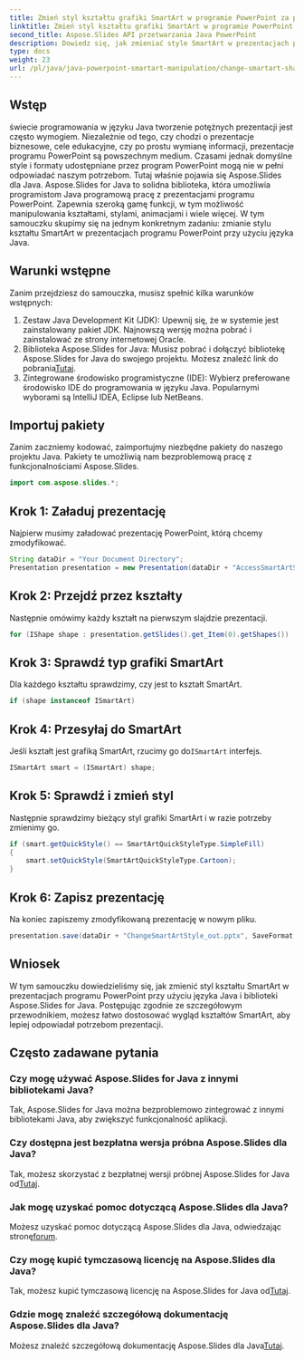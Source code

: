 ```yaml
---
title: Zmień styl kształtu grafiki SmartArt w programie PowerPoint za pomocą języka Java
linktitle: Zmień styl kształtu grafiki SmartArt w programie PowerPoint za pomocą języka Java
second_title: Aspose.Slides API przetwarzania Java PowerPoint
description: Dowiedz się, jak zmieniać style SmartArt w prezentacjach programu PowerPoint przy użyciu języka Java z Aspose.Slides dla języka Java. Ulepsz swoje prezentacje.
type: docs
weight: 23
url: /pl/java/java-powerpoint-smartart-manipulation/change-smartart-shape-style-powerpoint-java/
---
```

## Wstęp
świecie programowania w języku Java tworzenie potężnych prezentacji jest często wymogiem. Niezależnie od tego, czy chodzi o prezentacje biznesowe, cele edukacyjne, czy po prostu wymianę informacji, prezentacje programu PowerPoint są powszechnym medium. Czasami jednak domyślne style i formaty udostępniane przez program PowerPoint mogą nie w pełni odpowiadać naszym potrzebom. Tutaj właśnie pojawia się Aspose.Slides dla Java.
Aspose.Slides for Java to solidna biblioteka, która umożliwia programistom Java programową pracę z prezentacjami programu PowerPoint. Zapewnia szeroką gamę funkcji, w tym możliwość manipulowania kształtami, stylami, animacjami i wiele więcej. W tym samouczku skupimy się na jednym konkretnym zadaniu: zmianie stylu kształtu SmartArt w prezentacjach programu PowerPoint przy użyciu języka Java.
## Warunki wstępne
Zanim przejdziesz do samouczka, musisz spełnić kilka warunków wstępnych:
1. Zestaw Java Development Kit (JDK): Upewnij się, że w systemie jest zainstalowany pakiet JDK. Najnowszą wersję można pobrać i zainstalować ze strony internetowej Oracle.
2. Biblioteka Aspose.Slides for Java: Musisz pobrać i dołączyć bibliotekę Aspose.Slides for Java do swojego projektu. Możesz znaleźć link do pobrania[Tutaj](https://releases.aspose.com/slides/java/).
3. Zintegrowane środowisko programistyczne (IDE): Wybierz preferowane środowisko IDE do programowania w języku Java. Popularnymi wyborami są IntelliJ IDEA, Eclipse lub NetBeans.

## Importuj pakiety
Zanim zaczniemy kodować, zaimportujmy niezbędne pakiety do naszego projektu Java. Pakiety te umożliwią nam bezproblemową pracę z funkcjonalnościami Aspose.Slides.
```java
import com.aspose.slides.*;
```
## Krok 1: Załaduj prezentację
Najpierw musimy załadować prezentację PowerPoint, którą chcemy zmodyfikować.
```java
String dataDir = "Your Document Directory";
Presentation presentation = new Presentation(dataDir + "AccessSmartArtShape.pptx");
```
## Krok 2: Przejdź przez kształty
Następnie omówimy każdy kształt na pierwszym slajdzie prezentacji.
```java
for (IShape shape : presentation.getSlides().get_Item(0).getShapes())
```
## Krok 3: Sprawdź typ grafiki SmartArt
Dla każdego kształtu sprawdzimy, czy jest to kształt SmartArt.
```java
if (shape instanceof ISmartArt)
```
## Krok 4: Przesyłaj do SmartArt
 Jeśli kształt jest grafiką SmartArt, rzucimy go do`ISmartArt` interfejs.
```java
ISmartArt smart = (ISmartArt) shape;
```
## Krok 5: Sprawdź i zmień styl
Następnie sprawdzimy bieżący styl grafiki SmartArt i w razie potrzeby zmienimy go.
```java
if (smart.getQuickStyle() == SmartArtQuickStyleType.SimpleFill)
{
    smart.setQuickStyle(SmartArtQuickStyleType.Cartoon);
}
```
## Krok 6: Zapisz prezentację
Na koniec zapiszemy zmodyfikowaną prezentację w nowym pliku.
```java
presentation.save(dataDir + "ChangeSmartArtStyle_out.pptx", SaveFormat.Pptx);
```

## Wniosek
W tym samouczku dowiedzieliśmy się, jak zmienić styl kształtu SmartArt w prezentacjach programu PowerPoint przy użyciu języka Java i biblioteki Aspose.Slides for Java. Postępując zgodnie ze szczegółowym przewodnikiem, możesz łatwo dostosować wygląd kształtów SmartArt, aby lepiej odpowiadał potrzebom prezentacji.
## Często zadawane pytania
### Czy mogę używać Aspose.Slides for Java z innymi bibliotekami Java?
Tak, Aspose.Slides for Java można bezproblemowo zintegrować z innymi bibliotekami Java, aby zwiększyć funkcjonalność aplikacji.
### Czy dostępna jest bezpłatna wersja próbna Aspose.Slides dla Java?
 Tak, możesz skorzystać z bezpłatnej wersji próbnej Aspose.Slides for Java od[Tutaj](https://releases.aspose.com/).
### Jak mogę uzyskać pomoc dotyczącą Aspose.Slides dla Java?
 Możesz uzyskać pomoc dotyczącą Aspose.Slides dla Java, odwiedzając stronę[forum](https://forum.aspose.com/c/slides/11).
### Czy mogę kupić tymczasową licencję na Aspose.Slides dla Java?
 Tak, możesz kupić tymczasową licencję na Aspose.Slides for Java od[Tutaj](https://purchase.aspose.com/temporary-license/).
### Gdzie mogę znaleźć szczegółową dokumentację Aspose.Slides dla Java?
 Możesz znaleźć szczegółową dokumentację Aspose.Slides dla Java[Tutaj](https://reference.aspose.com/slides/java/).